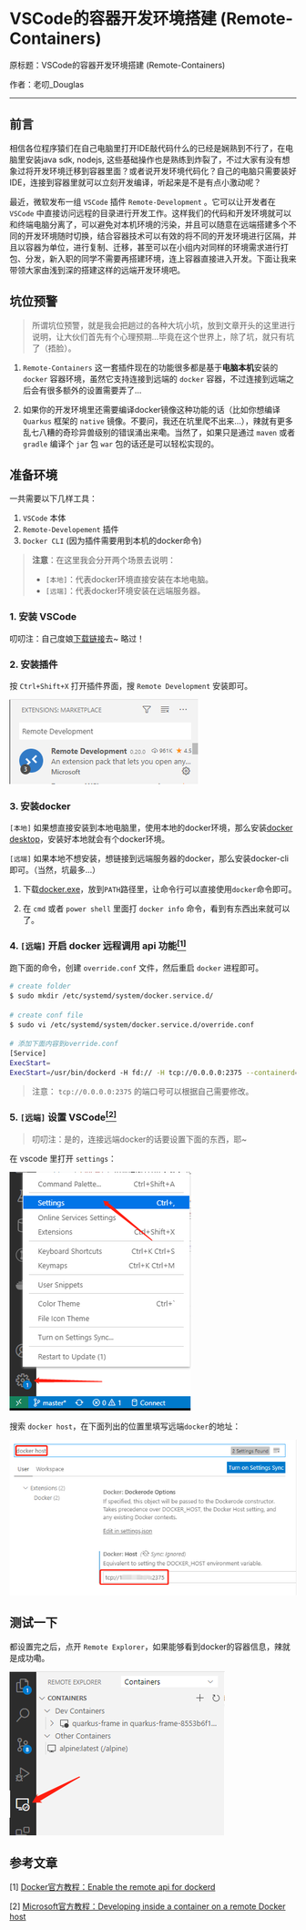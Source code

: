# VSCode的容器开发环境搭建 (Remote-Containers)

原标题：VSCode的容器开发环境搭建 (Remote-Containers)

作者：老叨_Douglas  

---

## 前言

相信各位程序猿们在自己电脑里打开IDE敲代码什么的已经是娴熟到不行了，在电脑里安装java sdk, nodejs, 这些基础操作也是熟练到炸裂了，不过大家有没有想象过将开发环境迁移到容器里面？或者说开发环境代码化？自己的电脑只需要装好IDE，连接到容器里就可以立刻开发编译，听起来是不是有点小激动呢？

最近，微软发布一组 `VSCode` 插件 `Remote-Development` 。它可以让开发者在 `VSCode` 中直接访问远程的目录进行开发工作。这样我们的代码和开发环境就可以和终端电脑分离了，可以避免对本机环境的污染，并且可以随意在远端搭建多个不同的开发环境随时切换，结合容器技术可以有效的将不同的开发环境进行区隔，并且以容器为单位，进行复制、迁移，甚至可以在小组内对同样的环境需求进行打包、分发，新入职的同学不需要再搭建环境，连上容器直接进入开发。下面让我来带领大家由浅到深的搭建这样的远端开发环境吧。

## 坑位预警

> 所谓坑位预警，就是我会把趟过的各种大坑小坑，放到文章开头的这里进行说明，让大伙们首先有个心理预期...毕竟在这个世界上，除了坑，就只有坑了（捂脸）。

1. `Remote-Containers` 这一套插件现在的功能很多都是基于**电脑本机**安装的 `docker` 容器环境，虽然它支持连接到远端的 `docker` 容器，不过连接到远端之后会有很多额外的设置需要弄了...

2. 如果你的开发环境里还需要编译docker镜像这种功能的话（比如你想编译 `Quarkus` 框架的 `native` 镜像。不要问，我还在坑里爬不出来...），辣就有更多乱七八糟的奇珍异兽级别的错误涌出来嘞。当然了，如果只是通过 `maven` 或者 `gradle` 编译个 `jar` 包 `war` 包的话还是可以轻松实现的。

## 准备环境

一共需要以下几样工具：

1. `VSCode` 本体
2. `Remote-Developement` 插件
3. `Docker CLI` (因为插件需要用到本机的docker命令)

>**注意**：在这里我会分开两个场景去说明：
> + `[本地]`：代表docker环境直接安装在本地电脑。
> + `[远端]`：代表docker环境安装在远端服务器。

### 1. 安装 VSCode

叨叨注：自己度娘[下载链接](https://code.visualstudio.com/)去~ 略过！

### 2. 安装插件

按 `Ctrl+Shift+X` 打开插件界面，搜 `Remote Development` 安装即可。

![插件界面](resources/remote_development_extension.png)

### 3. 安装docker

`[本地]` 如果想直接安装到本地电脑里，使用本地的docker环境，那么安装[docker desktop](https://hub.docker.com/editions/community/docker-ce-desktop-windows)，安装好本地就会有个docker环境。

`[远端]` 如果本地不想安装，想链接到远端服务器的docker，那么安装docker-cli即可。（当然，坑最多...）

1. 下载[docker.exe](https://github.com/StefanScherer/docker-cli-builder/releases/)，放到`PATH`路径里，让命令行可以直接使用`docker`命令即可。

2. 在 `cmd` 或者 `power shell` 里面打 `docker info` 命令，看到有东西出来就可以了。

### 4. `[远端]` 开启 docker 远程调用 api 功能[<sup>[1]</sup>](#参考文章)

跑下面的命令，创建 `override.conf` 文件，然后重启 `docker` 进程即可。

```bash
# create folder
$ sudo mkdir /etc/systemd/system/docker.service.d/

# create conf file
$ sudo vi /etc/systemd/system/docker.service.d/override.conf

# 添加下面内容到override.conf
[Service]
ExecStart=
ExecStart=/usr/bin/dockerd -H fd:// -H tcp://0.0.0.0:2375 --containerd=/run/containerd/containerd.sock
```

> 注意： `tcp://0.0.0.0:2375` 的端口号可以根据自己需要修改。

### 5. `[远端]` 设置 VSCode[<sup>[2]</sup>](#参考文章)

> 叨叨注：是的，连接远端docker的话要设置下面的东西，耶~

在 vscode 里打开 `settings`：

![VSCode设置](resources/vscode_setting.png)

搜索 `docker host`，在下面列出的位置里填写远端`docker`的地址：

![填写 docker host 地址](resources/vscode_setting_docker_host.png)

## 测试一下

都设置完之后，点开 `Remote Explorer`，如果能够看到docker的容器信息，辣就是成功嘞。

![打开 Remote Explorer](resources/vscode_remote_explorer.png)

## 参考文章

[1] [Docker官方教程：Enable the remote api for dockerd](https://success.docker.com/article/how-do-i-enable-the-remote-api-for-dockerd)

[2] [Microsoft官方教程：Developing inside a container on a remote Docker host](https://code.visualstudio.com/docs/remote/containers-advanced#_developing-inside-a-container-on-a-remote-docker-host)
